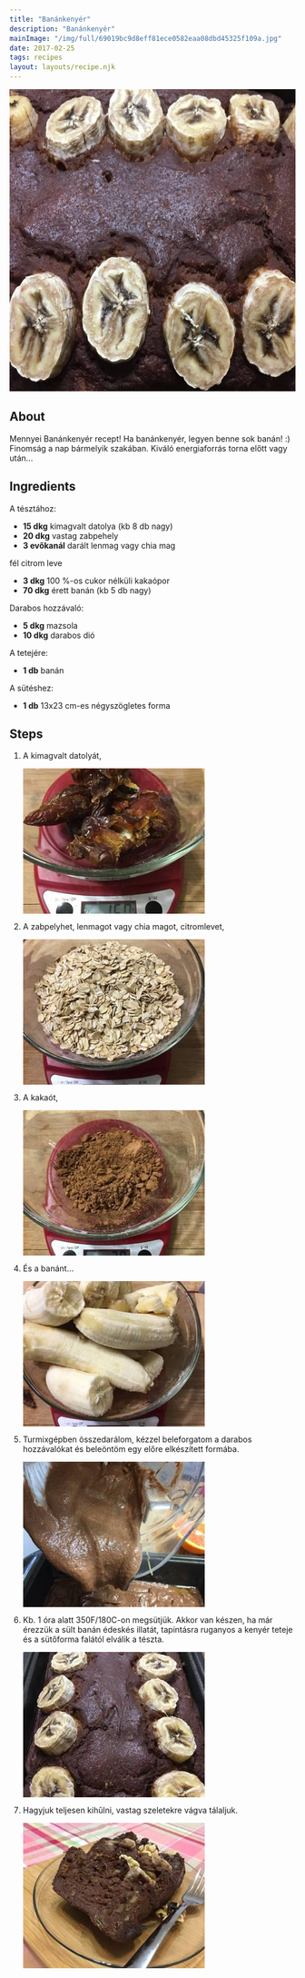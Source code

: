 ```yaml
---
title: "Banánkenyér"
description: "Banánkenyér"
mainImage: "/img/full/69019bc9d8eff81ece0582eaa08dbd45325f109a.jpg"
date: 2017-02-25
tags: recipes
layout: layouts/recipe.njk
---
```

                        
<p align="center"><a href="https://cookpad.com/hu/receptek/2128139-banankenyer" rel="Recipe source page"><img width="751" height="532" src="/img/full/69019bc9d8eff81ece0582eaa08dbd45325f109a.jpg"/></a></p>

## About
Mennyei Banánkenyér recept! Ha banánkenyér, legyen benne sok banán! :) Finomság a nap bármelyik szakában. Kiváló energiaforrás torna előtt vagy után...

>  

## Ingredients

A tésztához:
* **15 dkg** kimagvalt datolya (kb 8 db nagy)
* **20 dkg** vastag zabpehely
* **3 evőkanál** darált lenmag vagy chia mag

fél citrom leve
* **3 dkg** 100 %-os cukor nélküli kakaópor
* **70 dkg** érett banán (kb 5 db nagy)

Darabos hozzávaló:
* **5 dkg** mazsola
* **10 dkg** darabos dió

A tetejére:
* **1 db** banán

A sütéshez:
* **1 db** 13x23 cm-es négyszögletes forma

## Steps

1. A kimagvalt datolyát,
 
    <p><img width="320" height="256" align="left" src="/img/full/3631373de5492832d6e65462ffab0915e93659d3.jpg"/></p><div style="clear: both"/>

2. A zabpelyhet, lenmagot vagy chia magot, citromlevet,
 
    <p><img width="320" height="256" align="left" src="/img/full/a3953cc6352f1a6378feac79a38e5066f04528c1.jpg"/></p><div style="clear: both"/>

3. A kakaót,
 
    <p><img width="320" height="256" align="left" src="/img/full/a12ccf6b27ffe88501295fa62e3dd2e83b8f7e87.jpg"/></p><div style="clear: both"/>

4. És a banánt...
 
    <p><img width="320" height="256" align="left" src="/img/full/7333577fd4d964aac66035814eda06958c9e23a9.jpg"/></p><div style="clear: both"/>

5. Turmixgépben összedarálom, kézzel beleforgatom a darabos hozzávalókat és beleöntöm egy előre elkészített formába.
 
    <p><img width="320" height="256" align="left" src="/img/full/70cacd4c08cff7a9d8ba775b2565e680ce01add4.jpg"/></p><div style="clear: both"/>

6. Kb. 1 óra alatt 350F/180C-on megsütjük. Akkor van készen, ha már érezzük a sült banán édeskés illatát, tapintásra ruganyos a kenyér teteje és a sütőforma falától elválik a tészta.
 
    <p><img width="320" height="256" align="left" src="/img/full/f2cadabf88e50d2c331a52dbbc330c563de1a95d.jpg"/></p><div style="clear: both"/>

7. Hagyjuk teljesen kihűlni, vastag szeletekre vágva tálaljuk.
 
    <p><img width="320" height="256" align="left" src="/img/full/538344450522a873ff98791d4be15987d15768aa.jpg"/></p><div style="clear: both"/>

